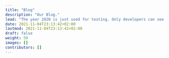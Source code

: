 ```yaml
---
title: "Blog"
description: "Our Blog."
lead: "The year 2020 is just used for testing. Only developers can see it. But it wasn't that great, so you might be better off forgetting it completely. Just for your best."
date: 2021-11-04T23:13:42+02:00
lastmod: 2021-11-04T23:13:42+02:00
draft: false
weight: 50
images: []
contributors: []
---
```


